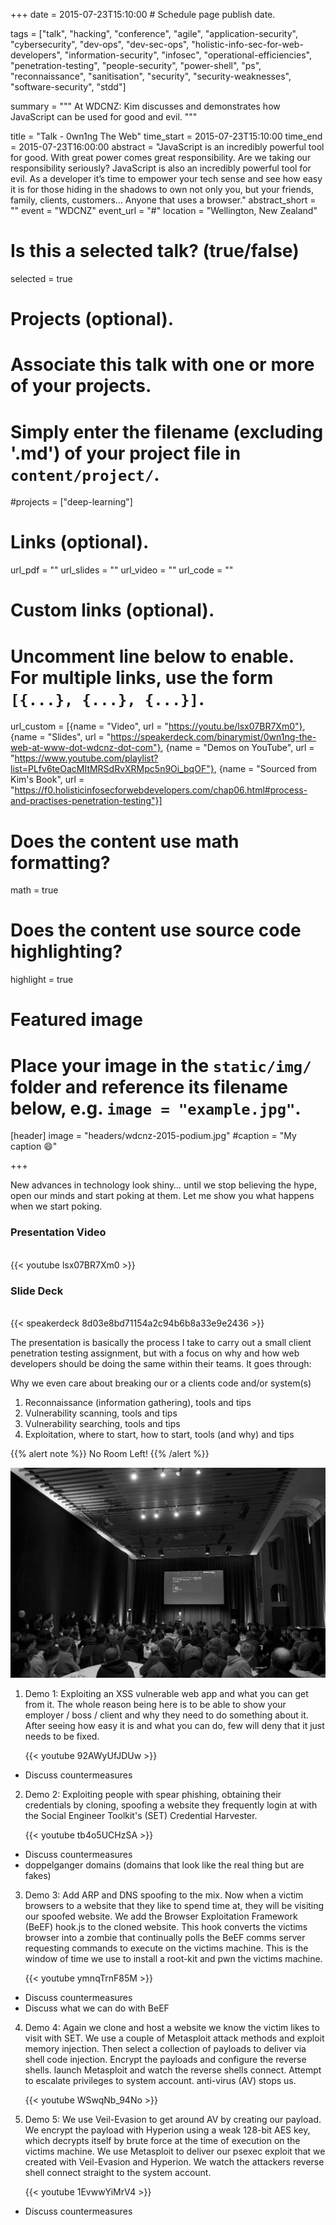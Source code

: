 +++
date = 2015-07-23T15:10:00  # Schedule page publish date.

tags = ["talk", "hacking", "conference", "agile", "application-security", "cybersecurity", "dev-ops", "dev-sec-ops", "holistic-info-sec-for-web-developers", "information-security", "infosec", "operational-efficiencies", "penetration-testing", "people-security", "power-shell", "ps", "reconnaissance", "sanitisation", "security", "security-weaknesses", "software-security", "stdd"]

summary = """
At WDCNZ: Kim discusses and demonstrates how JavaScript can be used for good and evil.
"""

title = "Talk - 0wn1ng The Web"
time_start = 2015-07-23T15:10:00
time_end = 2015-07-23T16:00:00
abstract = "JavaScript is an incredibly powerful tool for good. With great power comes great responsibility. Are we taking our responsibility seriously? JavaScript is also an incredibly powerful tool for evil. As a developer it’s time to empower your tech sense and see how easy it is for those hiding in the shadows to own not only you, but your friends, family, clients, customers… Anyone that uses a browser."
abstract_short = ""
event = "WDCNZ"
event_url = "#"
location = "Wellington, New Zealand"

# Is this a selected talk? (true/false)
selected = true

# Projects (optional).
#   Associate this talk with one or more of your projects.
#   Simply enter the filename (excluding '.md') of your project file in `content/project/`.
#projects = ["deep-learning"]

# Links (optional).
url_pdf = ""
url_slides = ""
url_video = ""
url_code = ""

# Custom links (optional).
#   Uncomment line below to enable. For multiple links, use the form `[{...}, {...}, {...}]`.
url_custom = [{name = "Video", url = "https://youtu.be/lsx07BR7Xm0"}, {name = "Slides", url = "https://speakerdeck.com/binarymist/0wn1ng-the-web-at-www-dot-wdcnz-dot-com"}, {name = "Demos on YouTube", url = "https://www.youtube.com/playlist?list=PLfv6teOacMItMRSdRvXRMpc5n9Oi_bqOF"}, {name = "Sourced from Kim's Book", url = "https://f0.holisticinfosecforwebdevelopers.com/chap06.html#process-and-practises-penetration-testing"}]


# Does the content use math formatting?
math = true

# Does the content use source code highlighting?
highlight = true

# Featured image
# Place your image in the `static/img/` folder and reference its filename below, e.g. `image = "example.jpg"`.
[header]
image = "headers/wdcnz-2015-podium.jpg"
#caption = "My caption :smile:"

+++

New advances in technology look shiny… until we stop believing the hype, open our minds and start poking at them. Let me show you what happens when we start poking.

### Presentation Video
<br>
{{< youtube lsx07BR7Xm0 >}}

<br>

### Slide Deck

<br>
{{< speakerdeck 8d03e8bd71154a2c94b6b8a33e9e2436 >}}
<br>

The presentation is basically the process I take to carry out a small client penetration testing assignment, but with a focus on why and how web developers should be doing the same within their teams. It goes through:

Why we even care about breaking our or a clients code and/or system(s)

<a id="no-room"></a>

1. Reconnaissance (information gathering), tools and tips
2. Vulnerability scanning, tools and tips
3. Vulnerability searching, tools and tips
4. Exploitation, where to start, how to start, tools (and why) and tips

{{% alert note %}}
No Room Left!
{{% /alert %}}

![Kim Carter WDCNZ](/img/talk/wdcnz-2015-standing-room-only.jpg)


1. Demo 1: Exploiting an XSS vulnerable web app and what you can get from it. The whole reason being here is to be able to show your employer / boss / client and why they need to do something about it. After seeing how easy it is and what you can do, few will deny that it just needs to be fixed.
  
    {{< youtube 92AWyUfJDUw >}}
  
  * Discuss countermeasures
2. Demo 2: Exploiting people with spear phishing, obtaining their credentials by cloning, spoofing a website they frequently login at with the Social Engineer Toolkit's (SET) Credential Harvester.
  
    {{< youtube tb4o5UCHzSA >}}

  * Discuss countermeasures
  * doppelganger domains (domains that look like the real thing but are fakes)
3. Demo 3: Add ARP and DNS spoofing to the mix. Now when a victim browsers to a website that they like to spend time at, they will be visiting our spoofed website. We add the Browser Exploitation Framework (BeEF) hook.js to the cloned website. This hook converts the victims browser into a zombie that continually polls the BeEF comms server requesting commands to execute on the victims machine. This is the window of time we use to install a root-kit and pwn the victims machine.
  
    {{< youtube ymnqTrnF85M >}}

  * Discuss countermeasures
  * Discuss what we can do with BeEF
4. Demo 4: Again we clone and host a website we know the victim likes to visit with SET. We use a couple of Metasploit attack methods and exploit memory injection. Then select a collection of payloads to deliver via shell code injection. Encrypt the payloads and configure the reverse shells. launch Metasploit and watch the reverse shells connect. Attempt to escalate privileges to system account. anti-virus (AV) stops us.
  
    {{< youtube WSwqNb_94No >}}

5. Demo 5: We use Veil-Evasion to get around AV by creating our payload. We encrypt the payload with Hyperion using a weak 128-bit AES key, which decrypts itself by brute force at the time of execution on the victims machine. We use Metasploit to deliver our psexec exploit that we created with Veil-Evasion and Hyperion. We watch the attackers reverse shell connect straight to the system account.
  
    {{< youtube 1EvwwYiMrV4 >}}
  
  * Discuss countermeasures

<br>

